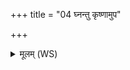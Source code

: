 +++
title = "04 घ्नन्तु कृष्णामुप"

+++
<details><summary>मूलम् (WS)</summary>

घ्नन्तु कृष्णामुप त्वचं सुभागमस्तु मे मुखम् ।  
मृत्योर्दूतो ऽस्युलूक सं पचामि ते ॥ ४ ॥
</details>